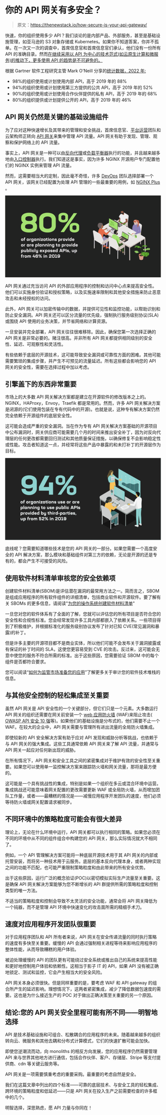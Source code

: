 # 你的 API 网关有多安全？

> 原文：<https://thenewstack.io/how-secure-is-your-api-gateway/>

快速，你的组织使用多少 API？我们谈论的是内部产品、外部服务，甚至是基础设施管理，如亚马逊的 S3 对象存储或 Kubernetes。如果你不知道答案，你并不孤单。在一次又一次的调查中，首席信息官和首席信息官们承认，他们没有一份所有 API 的准确目录。然而[在继续采用以 API 为中心的技术范式(如云原生计算和微服务)的推动下，更多使用 API 的趋势是不可避免的。](https://www.f5.com/pdf/reports/f5-office-of-the-cto-report-continuous-api-sprawl.pdf)

根据 Gartner 软件工程研究主管 Mark O'Neill 分享的[统计数据，2022 年:](https://www.linkedin.com/posts/markwoneill_how-have-api-trends-changed-pre-pandemic-activity-6971460039060373504-u7Xz/)

*   98%的组织使用或计划使用内部 API，高于 2019 年的 88%
*   94%的组织使用或计划使用第三方提供的公共 API，高于 2019 年的 52%
*   90%的组织使用或计划使用合作伙伴提供的私有 API，高于 2019 年的 68%
*   80%的组织提供或计划提供公开的 API，高于 2019 年的 46%

## API 网关仍然是关键的基础设施组件

为了应对这种快速增长及其带来的管理和安全挑战，首席信息官、[平台运营](https://www.nginx.com/resources/glossary/what-is-platform-ops/)团队和云架构师正转向 [API 网关](https://www.nginx.com/resources/glossary/api-gateway/)来集中管理 API 流量。API 网关有助于发现、管理、观察和保护网络上的 API 流量。

事实上，API 网关是一种可以由[反向代理](https://www.nginx.com/resources/glossary/reverse-proxy-server/)或[负载平衡器](https://www.nginx.com/resources/glossary/load-balancing/)执行的功能，并且越来越多地由[入口控制器](https://www.nginx.com/resources/glossary/kubernetes-ingress-controller/)执行。我们知道这是事实，因为许多 NGINX 开源用户专门配置他们的 NGINX 实例来管理 API 流量。

然而，这需要相当大的定制，因此毫不奇怪，许多 [DevOps](https://www.nginx.com/resources/glossary/devops/) 团队选择部署一个 API 网关，该网关已经配置为处理 API 管理的一些最重要的用例，如 [NGINX Plus](https://www.nginx.com/products/nginx/api-gateway/) 。

![](img/296191ff2eb7218cae8f9ed36328ca49.png)

API 网关通过充当访问 API 的外部应用程序的控制和访问中心点来提高安全性。他们可以实施身份验证和授权策略，以及实施速率限制和其他安全措施来防止恶意攻击和未经授权的访问。

此外，API 网关可以加密传输中的数据，并提供可见性和监控功能，以帮助识别和防止安全漏洞。API 网关还可以区分流量的优先级，强制执行服务级别协议(SLA)或围绕 API 使用的业务决策，并节省网络和计算资源。

一旦安装并完全部署，API 网关往往很难移除。因此，确保您第一次选择正确的 API 网关是非常必要的。赌注很高。并非所有 API 网关都提供相同级别的安全性、延迟、可观察性和灵活性。

有些依赖于底层的开源技术，这可能导致安全漏洞或可靠性方面的困难。其他可能需要繁琐的集成步骤，并产生不可预见的流量延迟。所有这些都会影响您的 API 网关的安全性，需要在选择过程中加以考虑。

## 引擎盖下的东西非常重要

市场上的大多数 API 网关解决方案都是建立在开源软件的修改版本之上的。NGINX，HAProxy，Envoy，Traefik 都是常用的。然而，许多 API 网关解决方案是闭源的(它们使用包装在专有代码中的开源)。也就是说，这种专有解决方案仍然完全依赖于开源组件的底层安全性。

这可能会造成严重的安全漏洞。当在作为专有 API 网关解决方案基础的开源项目中公布漏洞时，网关供应商可能需要几个月的时间来推出安全补丁，因为对反向代理层的任何更改都需要回归测试和其他质量保证措施，以确保修复不会影响稳定性或性能。攻击者知道这一点，并经常将这些产品中暴露的和未打补丁的开源层作为目标。

![](img/fa285ee648ff09b97c46ee54f6999c88.png)

底线呢？您需要知道哪些技术是您的 API 网关的一部分。如果您需要一个高度安全的 API 解决方案，那么模块和基础组件对第三方的依赖，无论是开源的还是专有的，都会产生不可接受的风险。

## 使用软件材料清单审核您的安全依赖项

创建软件材料清单(SBOM)是评估潜在漏洞的最常用方法之一。简而言之，SBOM 是组成应用程序的所有软件组件的详细清单，包括商业软件和开源软件。要了解有关 SBOMs 的更多信息，请阅读"[为您的操作系统创建软件材料清单](https://thenewstack.io/create-a-software-bill-of-materials-for-your-operating-system/)"

一旦您对您的软件体系有了全面的了解，您就可以评估您的所有项目是否符合您的安全性和合规性标准。您会经常发现许多工具内部都嵌入了依赖关系。一些项目得到了积极维护，并根据标准化的服务级别协议发布了针对已知 CVE(常见漏洞和暴露)的补丁。

但是许多主要的开源项目都不是商业实体，所以他们可能不会发布关于漏洞披露或有保证的补丁时间的 SLA，这使您更容易受到 CVE 的攻击。反过来，这可能会无意中使您的服务不符合所需的标准。出于这些原因，您需要验证 SBOM 中的每个组件是否都符合要求。

您可以阅读“[如何为监管市场准备您的应用](https://thenewstack.io/how-to-prepare-your-apps-for-regulated-markets/)”了解更多关于审计您的软件技术堆栈的信息。

## 与其他安全控制的轻松集成至关重要

虽然 API 网关是 API 安全性的一个关键部分，但它们只是一个元素。大多数运行 API 网关的组织还需要在网关前安装一个 [web 应用防火墙](https://www.nginx.com/resources/glossary/what-is-a-waf/) (WAF)来阻止攻击( [OWASP API 安全 10 强](https://owasp.org/www-project-api-security/)等)。如果他们的基础设施是分布式的，他们需要不止一个 WAF。在较大的企业中，API 网关需要与管理所有进出流量的全局防火墙集成。

即使较新的 API 安全解决方案有助于应对 API 发现和威胁分析等挑战，也依赖于与 API 网关的强大集成。这些工具通常依赖 API 网关来了解 API 流量，并通常与 API 网关一起应对任何新出现的威胁。

在所有情况下，API 网关和安全工具之间的紧密集成对于维护有效的安全性至关重要。如果您可以使用单一监控解决方案来跟踪防火墙和网关流量，那将是最方便的。

这可能是一个具有挑战性的集成，特别是如果一个组织在多云或混合环境中运营。集成挑战还可能意味着网关配置的更改需要更新 WAF 或全局防火墙，从而增加团队工作量，或者——最糟糕的情况是——减慢应用程序开发团队的速度，他们必须等待防火墙或网关配置请求被同步。

## 不同环境中的策略粒度可能会有很大差异

理论上，无论在什么环境中运行，API 网关都可以执行相同的策略。如果您必须在不同的环境中从不同的组件组合中构建您的 API 网关，那么实际情况就大不相同了。

例如，一个 API 管理解决方案可能将一种底层开源技术用于其 API 网关的内部或托管安装，而将另一种技术用于云服务。底层的基本反向代理本身，或者两种实现之间的功能不匹配，也可能严重限制策略粒度和由此带来的所有安全优势。

出于这些原因，运行广泛的概念验证(POC)以密切模拟实际生产流量至关重要。这是确保 API 网关解决方案能够为您不断增长的 API 群提供所需的策略粒度和控制类型的唯一方法。

不适当的策略粒度和控制会导致不太灵活的安全功能，通常会将 API 网关降低为一个钝器，而不是管理 API 环境中快速变化的攻击面所需的精细手术刀。

## 速度对应用程序开发团队很重要

对于应用程序团队和 API 所有者来说，API 网关在安全传递流量的同时执行策略的速度有多快至关重要。缓慢的 API 会通过强制相关进程等待来影响应用程序的整体性能，从而导致糟糕的用户体验。

被迫处理缓慢的 API 的团队更有可能绕过安全系统或推出自己的系统来提高性能和更好地控制用户体验和依赖性。这相当于影子 IT 的 API，如果 API 没有被正确地锁定、测试和监控，它会产生相当大的安全风险。

API 网关本身必须很快。但是同样重要的是，要考虑 WAF 和 API gateway 的组合所产生的延迟影响。理想情况下，这两者紧密集成，减少了降低数据包速度的需要。这也是为什么接近生产的 POC 对于做出正确决策至关重要的另一个原因。

## 结论:您的 API 网关安全里程可能有所不同——明智地选择

API 是技术基础设施和可组合、松散耦合的应用程序的未来。随着越来越多的组织转向云、微服务和其他去耦和分布式计算模式，它们的快速扩散可能会加快。

即使您逆潮流而动，向 monoliths 的相反方向发展，您的应用程序仍然需要管理 API 来与世界其他地方进行通信，包括合作伙伴、客户、存储层、Stripe 等支付提供商、cdn 等关键云服务等。

API 网关是一项需要慎重考虑的重要采购。最重要的考虑自然是安全。

我们在这篇文章中列出的四个标准——可靠的底层技术、与安全工具的轻松集成、跨环境的策略粒度和低延迟——只是 API 网关在投入生产之前需要检查的许多框中的几个。

明智选择，深思熟虑，愿 API 力量与你同在！

<svg xmlns:xlink="http://www.w3.org/1999/xlink" viewBox="0 0 68 31" version="1.1"><title>Group</title> <desc>Created with Sketch.</desc></svg>